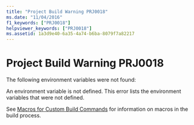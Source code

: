 ```yaml
---
title: "Project Build Warning PRJ0018"
ms.date: "11/04/2016"
f1_keywords: ["PRJ0018"]
helpviewer_keywords: ["PRJ0018"]
ms.assetid: 1a3d9e40-6a35-4a74-b6ba-8079f7a82217
---
```

# Project Build Warning PRJ0018

The following environment variables were not found:

An environment variable is not defined. This error lists the environment variables that were not defined.

See [Macros for Custom Build Commands](../../build/reference/dcommon-macros-for-build-commands-and-properties.md) for information on macros in the build process.